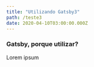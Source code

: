 ```yaml
---
title: "Utilizando Gatsby3"
path: /teste3
date: 2020-04-10T03:00:00.000Z
---
```


### Gatsby, porque utilizar?

Lorem ipsum